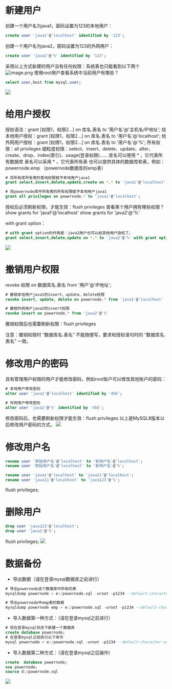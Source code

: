 # 新建用户
创建一个用户名为java1，密码设置为123的本地用户：
```sql
create user 'java1'@'localhost' identified by '123';
```
创建一个用户名为java2，密码设置为123的外网用户：
```sql
create user 'java2'@'%' identified by '123';
```
采用以上方式新建的用户没有任何权限：系统表也只能看到以下两个
![image.png](https://cdn.nlark.com/yuque/0/2023/png/21376908/1679813363625-10cc7c30-76b3-4a1a-a83f-a1727489a420.png#averageHue=%23141211&clientId=u8834b383-d147-4&from=paste&height=197&id=u9bbde222&originHeight=197&originWidth=318&originalType=binary&ratio=1&rotation=0&showTitle=false&size=6925&status=done&style=shadow&taskId=ub1483b88-60e6-4eac-a9d2-c1eb024463f&title=&width=318)
使用root用户查看系统中当前用户有哪些？
```sql
select user,host from mysql.user;
```
![](https://cdn.nlark.com/yuque/0/2023/jpeg/21376908/1692002570088-3338946f-42b3-4174-8910-7e749c31e950.jpeg?x-oss-process=image%2Fresize%2Cw_1177%2Climit_0%2Finterlace%2C1%2Finterlace%2C1#averageHue=%23f9f8f8&from=url&id=L1FfU&originHeight=66&originWidth=1177&originalType=binary&ratio=1&rotation=0&showTitle=false&status=done&style=shadow&title=)
# 给用户授权
授权语法：grant [权限1，权限2...] on 库名.表名 to '用户名'@'主机名/IP地址';
给本地用户授权：grant [权限1，权限2...] on 库名.表名 to '用户名'@'localhost';
给外网用户授权：grant [权限1，权限2...] on 库名.表名 to '用户名'@'%';
所有权限：all privileges
细粒度权限：select、insert、delete、update、alter、create、drop、index(索引)、usage(登录权限)......
库名可以使用 * ，它代表所有数据库
表名可以采用 * ，它代表所有表
也可以提供具体的数据库和表，例如：powernode.emp （powernode数据库的emp表）

```sql
# 将所有库所有表的查询权限赋予本地用户java1
grant select,insert,delete,update,create on *.* to 'java1'@'localhost';

# 将powernode库中所有表的所有权限赋予本地用户java1
grant all privileges on powernode.* to 'java1'@'localhost';
```
授权后必须刷新权限，才能生效：flush privileges
查看某个用户拥有哪些权限？
show grants for 'java1'@'localhost'
show grants for 'java2'@'%'

with grant option：

```sql
# with grant option的作用是：java2用户也可以给其他用户授权了。
grant select,insert,delete,update on *.* to 'java2'@'%' with grant option;
```
![](https://cdn.nlark.com/yuque/0/2023/jpeg/21376908/1692002570088-3338946f-42b3-4174-8910-7e749c31e950.jpeg?x-oss-process=image%2Fresize%2Cw_1177%2Climit_0%2Finterlace%2C1%2Finterlace%2C1#averageHue=%23f9f8f8&from=url&id=SE1yi&originHeight=66&originWidth=1177&originalType=binary&ratio=1&rotation=0&showTitle=false&status=done&style=shadow&title=)
# 撤销用户权限
revoke 权限 on 数据库名.表名 from '用户'@'IP地址';
```sql
# 撤销本地用户java1的insert、update、delete权限
revoke insert, update, delete on powernode.* from 'java1'@'localhost'

# 撤销外网用户java2的insert权限
revoke insert on powernode.* from 'java2'@'%'
```
撤销权限后也需要刷新权限：flush privileges

注意：撤销权限时 “数据库名.表名” 不能随便写，要求和授权语句时的 “数据库名.表名” 一致。

# 修改用户的密码
具有管理用户权限的用户才能修改密码，例如root账户可以修改其他账户的密码：
```sql
# 本地用户修改密码
alter user 'java1'@'localhost' identified by '456';

# 外网用户修改密码
alter user 'java2'@'%' identified by '456';
```
修改密码后，也需要刷新权限才能生效：flush privileges
以上是MySQL8版本以后修改用户密码的方式。
![](https://cdn.nlark.com/yuque/0/2023/jpeg/21376908/1692002570088-3338946f-42b3-4174-8910-7e749c31e950.jpeg?x-oss-process=image%2Fresize%2Cw_1177%2Climit_0%2Finterlace%2C1%2Finterlace%2C1#averageHue=%23f9f8f8&from=url&id=zlA3C&originHeight=66&originWidth=1177&originalType=binary&ratio=1&rotation=0&showTitle=false&status=done&style=shadow&title=)
# 修改用户名
```sql
rename user '原始用户名'@'localhost' to '新用户名'@'localhost';
rename user '原始用户名'@'localhost' to '新用户名'@'%';

rename user 'java1'@'localhost' to 'java11'@'localhost';
rename user 'java11'@'localhost' to 'java123'@'%';
```
flush privileges;
# 删除用户
```sql
drop user 'java123'@'localhost';
drop user 'java2'@'%';
```
flush privileges;
![](https://cdn.nlark.com/yuque/0/2023/jpeg/21376908/1692002570088-3338946f-42b3-4174-8910-7e749c31e950.jpeg?x-oss-process=image%2Fresize%2Cw_1177%2Climit_0%2Finterlace%2C1%2Finterlace%2C1#averageHue=%23f9f8f8&from=url&id=OUoZv&originHeight=66&originWidth=1177&originalType=binary&ratio=1&rotation=0&showTitle=false&status=done&style=shadow&title=)
# 数据备份

- 导出数据（请在登录mysql数据库之前进行）
```sql
# 导出powernode这个数据库中所有的表
mysqldump powernode > e:/powernode.sql -uroot -p1234 --default-character-set=utf8

# 导出powernode中emp表的数据
mysqldump powernode emp > e:/powernode.sql -uroot -p1234 --default-character-set=utf8
```

- 导入数据第一种方式：（请在登录mysql之前进行）

```sql
# 现在登录mysql状态下新建一个数据库
create database powernode;
# 在登录mysql之前执行以下命令
mysql powernode < e:/powernode.sql -uroot -p1234 --default-character-set=utf8
```

- 导入数据第二种方式：（请在登录mysql之后操作）

```sql
create  database powernode;
use powernode;
source d:/powernode.sql
```
![](https://cdn.nlark.com/yuque/0/2023/jpeg/21376908/1692002570088-3338946f-42b3-4174-8910-7e749c31e950.jpeg?x-oss-process=image%2Fresize%2Cw_1177%2Climit_0%2Finterlace%2C1%2Finterlace%2C1#averageHue=%23f9f8f8&from=url&id=MMQTP&originHeight=66&originWidth=1177&originalType=binary&ratio=1&rotation=0&showTitle=false&status=done&style=shadow&title=)

